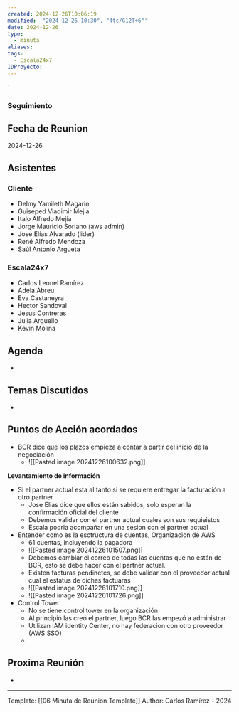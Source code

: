 ```yaml
---
created: 2024-12-26T10:06:19
modified: '"2024-12-26 10:30", "4tc/G12T+6"'
date: 2024-12-26
type:
  - minuta
aliases: 
tags:
  - Escala24x7
IDProyecto: 
---
```


`

### Seguimiento

## Fecha de Reunion
2024-12-26

## Asistentes

### Cliente
* Delmy Yamileth Magarin
* Guiseped Vladimir Mejia
* Italo Alfredo Mejía
* Jorge Mauricio Soriano (aws admin)
* Jose Elías Alvarado (lider)
* René Alfredo Mendoza
* Saúl Antonio Argueta
### Escala24x7
- Carlos Leonel Ramírez
-  Adela Abreu
- Eva Castaneyra
- Hector Sandoval
- Jesus Contreras
- Julia Arguello
- Kevin Molina

## Agenda
* 
## Temas Discutidos
*  

## Puntos de Acción acordados
- BCR dice que los plazos empieza a contar a partir del inicio de la negociación
	- ![[Pasted image 20241226100632.png]]

**Levantamiento de información** 
- Si el partner actual esta al tanto si se requiere entregar la facturación a otro partner
	- Jose Elias dice que ellos están sabidos, solo esperan la confirmación oficial del cliente
	- Debemos validar con el partner actual cuales son sus requieistos
	- Escala podria acompañar en una sesion con el partner actual
- Entender como es la esctructura de cuentas, Organizacion de AWS
	- 61 cuentas, incluyendo la pagadora
	- ![[Pasted image 20241226101507.png]]
	- Debemos cambiar el correo de todas las cuentas que no están de BCR, esto se debe hacer con el partner actual.
	- Existen facturas pendinetes, se debe validar con el proveedor actual cual el estatus de dichas factuaras
	- ![[Pasted image 20241226101710.png]]
	- ![[Pasted image 20241226101726.png]]
- Control Tower
	- No se tiene control tower en la organización
	- Al principió las creó el partner, luego BCR las empezó a administrar
	- Utilizan IAM identity Center, no hay federacion con otro proveedor (AWS SSO)
	- 
## Proxima Reunión
*   

---
Template: [[06 Minuta de Reunion Template]]
Author: Carlos Ramírez - 2024
